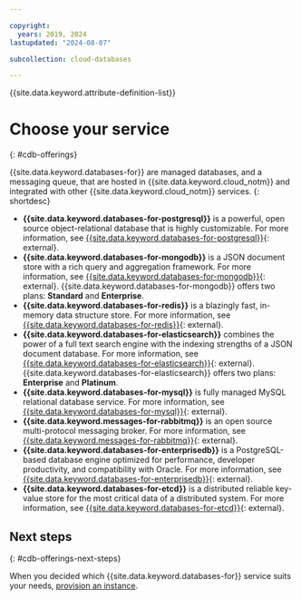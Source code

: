 ```yaml
---

copyright:
  years: 2019, 2024
lastupdated: "2024-08-07"

subcollection: cloud-databases

---
```


{{site.data.keyword.attribute-definition-list}}

# Choose your service
{: #cdb-offerings}

{{site.data.keyword.databases-for}} are managed databases, and a messaging queue, that are hosted in {{site.data.keyword.cloud_notm}} and integrated with other {{site.data.keyword.cloud_notm}} services.
{: shortdesc}

- **{{site.data.keyword.databases-for-postgresql}}** is a powerful, open source object-relational database that is highly customizable. For more information, see [{{site.data.keyword.databases-for-postgresql}}](/docs/databases-for-postgresql){: external}.
- **{{site.data.keyword.databases-for-mongodb}}** is a JSON document store with a rich query and aggregation framework. For more information, see [{{site.data.keyword.databases-for-mongodb}}](/docs/databases-for-mongodb){: external}. {{site.data.keyword.databases-for-mongodb}} offers two plans: **Standard** and **Enterprise**.
- **{{site.data.keyword.databases-for-redis}}** is a blazingly fast, in-memory data structure store. For more information, see [{{site.data.keyword.databases-for-redis}}](/docs/databases-for-redis){: external}.
- **{{site.data.keyword.databases-for-elasticsearch}}** combines the power of a full text search engine with the indexing strengths of a JSON document database. For more information, see [{{site.data.keyword.databases-for-elasticsearch}}](/docs/databases-for-elasticsearch){: external}. {{site.data.keyword.databases-for-elasticsearch}} offers two plans: **Enterprise** and **Platinum**.
- **{{site.data.keyword.databases-for-mysql}}** is fully managed MySQL relational database service. For more information, see [{{site.data.keyword.databases-for-mysql}}](/docs/databases-for-mysql){: external}.
- **{{site.data.keyword.messages-for-rabbitmq}}** is an open source multi-protocol messaging broker. For more information, see [{{site.data.keyword.messages-for-rabbitmq}}](/docs/messages-for-rabbitmq){: external}.
- **{{site.data.keyword.databases-for-enterprisedb}}** is a PostgreSQL-based database engine optimized for performance, developer productivity, and compatibility with Oracle. For more information, see [{{site.data.keyword.databases-for-enterprisedb}}](/docs/databases-for-enterprisedb){: external}.
- **{{site.data.keyword.databases-for-etcd}}** is a distributed reliable key-value store for the most critical data of a distributed system. For more information, see [{{site.data.keyword.databases-for-etcd}}](/docs/databases-for-etcd){: external}.

## Next steps
{: #cdb-offerings-next-steps}

When you decided which {{site.data.keyword.databases-for}} service suits your needs, [provision an instance](/docs/cloud-databases?topic=cloud-databases-getting-started-cdb-provision-instance).
